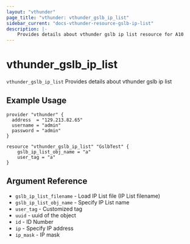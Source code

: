 ```yaml
---
layout: "vthunder"
page_title: "vthunder: vthunder_gslb_ip_list"
sidebar_current: "docs-vthunder-resource-gslb-ip-list"
description: |-
	Provides details about vthunder gslb ip list resource for A10
---
```


# vthunder\_gslb\_ip\_list

`vthunder_gslb_ip_list` Provides details about vthunder gslb ip list
## Example Usage


```hcl
provider "vthunder" {
  address  = "129.213.82.65"
  username = "admin"
  password = "admin"
}

resource "vthunder_gslb_ip_list" "GslbTest" {
	gslb_ip_list_obj_name = "a"
	user_tag = "a" 
}
```

## Argument Reference

* `gslb_ip_list_filename` - Load IP List file (IP List filename)
* `gslb_ip_list_obj_name` - Specify IP List name
* `user_tag` - Customized tag
* `uuid` - uuid of the object
* `id` - ID Number
* `ip` - Specify IP address
* `ip_mask` - IP mask

